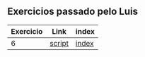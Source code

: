 ## Exercicios passado pelo Luis
|Exercicio|           Link             |        index        |
|---------|----------------------------|---------------------|
|    6    |[script](./script/script.js)|[index](./index.html)|
